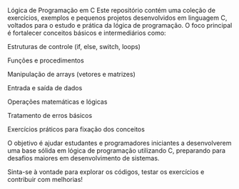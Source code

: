Lógica de Programação em C
Este repositório contém uma coleção de exercícios, exemplos e pequenos projetos desenvolvidos em linguagem C, voltados para o estudo e prática da lógica de programação. O foco principal é fortalecer conceitos básicos e intermediários como:

Estruturas de controle (if, else, switch, loops)

Funções e procedimentos

Manipulação de arrays (vetores e matrizes)

Entrada e saída de dados

Operações matemáticas e lógicas

Tratamento de erros básicos

Exercícios práticos para fixação dos conceitos

O objetivo é ajudar estudantes e programadores iniciantes a desenvolverem uma base sólida em lógica de programação utilizando C, preparando para desafios maiores em desenvolvimento de sistemas.

Sinta-se à vontade para explorar os códigos, testar os exercícios e contribuir com melhorias!
